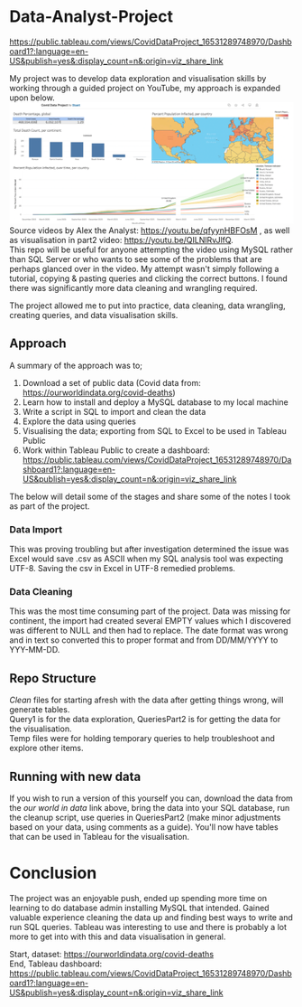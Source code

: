 # Data-Analyst-Project


https://public.tableau.com/views/CovidDataProject_16531289748970/Dashboard1?:language=en-US&publish=yes&:display_count=n&:origin=viz_share_link  

My project was to develop data exploration and visualisation skills by working through a guided project on YouTube, my approach is expanded upon below.  
![alt text](https://github.com/Stuzanna/Data-Analyst-Project/blob/main/Images/TableauDashboard.png)
Source videos by Alex the Analyst: https://youtu.be/qfyynHBFOsM , as well as visualisation in part2 video: https://youtu.be/QILNlRvJlfQ.  
This repo will be useful for anyone attempting the video using MySQL rather than SQL Server or who wants to see some of the problems that are perhaps glanced over in the video.
My attempt wasn't simply following a tutorial, copying & pasting queries and clicking the correct buttons. I found there was significantly more data cleaning and wrangling required.


The project allowed me to put into practice, data cleaning, data wrangling, creating queries, and data visualisation skills.  

## Approach

A summary of the approach was to;
1. Download a set of public data (Covid data from: https://ourworldindata.org/covid-deaths)
2. Learn how to install and deploy a MySQL database to my local machine
4. Write a script in SQL to import and clean the data
5. Explore the data using queries
6. Visualising the data; exporting from SQL to Excel to be used in Tableau Public
7. Work within Tableau Public to create a dashboard: https://public.tableau.com/views/CovidDataProject_16531289748970/Dashboard1?:language=en-US&publish=yes&:display_count=n&:origin=viz_share_link 

The below will detail some of the stages and share some of the notes I took as part of the project.

### Data Import

This was proving troubling but after investigation determined the issue was Excel would save .csv as ASCII when my SQL analysis tool was expecting UTF-8. Saving the csv in Excel in UTF-8 remedied problems.

### Data Cleaning

This was the most time consuming part of the project. Data was missing for continent, the import had created several EMPTY values which I discovered was different to NULL and then had to replace. The date format was wrong and in text so converted this to proper format and from DD/MM/YYYY to YYY-MM-DD.

## Repo Structure

*Clean* files for starting afresh with the data after getting things wrong, will generate tables.  
Query1 is for the data exploration, QueriesPart2 is for getting the data for the visualisation.  
Temp files were for holding temporary queries to help troubleshoot and explore other items.

## Running with new data

If you wish to run a version of this yourself you can, download the data from the *our world in data* link above, bring the data into your SQL database, run the cleanup script, use queries in QueriesPart2 (make minor adjustments based on your data, using comments as a guide). You'll now have tables that can be used in Tableau for the visualisation.


# Conclusion

The project was an enjoyable push, ended up spending more time on learning to do database admin installing MySQL that intended. Gained valuable experience cleaning the data up and finding best ways to write and run SQL queries. Tableau was interesting to use and there is probably a lot more to get into with this and data visualisation in general.

Start, dataset: https://ourworldindata.org/covid-deaths  
End, Tableau dashboard: https://public.tableau.com/views/CovidDataProject_16531289748970/Dashboard1?:language=en-US&publish=yes&:display_count=n&:origin=viz_share_link   
